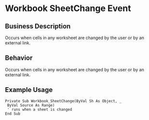 # Workbook SheetChange Event

## Business Description
Occurs when cells in any worksheet are changed by the user or by an external link.

## Behavior
Occurs when cells in any worksheet are changed by the user or by an external link.

## Example Usage
```vba
Private Sub Workbook_SheetChange(ByVal Sh As Object, _ 
 ByVal Source As Range) 
 ' runs when a sheet is changed 
End Sub
```